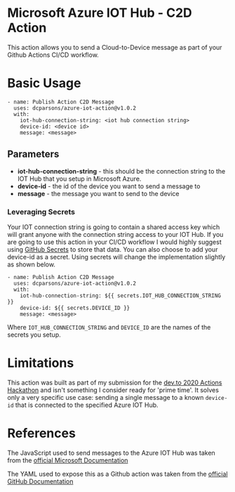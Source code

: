 # Microsoft Azure IOT Hub - C2D Action

This action allows you to send a Cloud-to-Device message as part of your Github Actions CI/CD workflow. 

# Basic Usage

    - name: Publish Action C2D Message
      uses: dcparsons/azure-iot-action@v1.0.2
      with:
        iot-hub-connection-string: <iot hub connection string>
        device-id: <device id>
        message: <message>

## Parameters

 - **iot-hub-connection-string** - this should be the connection string to the IOT Hub that you setup in Microsoft Azure.  
 - **device-id** - the id of the device you want to send a message to
 - **message** - the message you want to send to the device

### Leveraging Secrets
Your IOT connection string is going to contain a shared access key which will grant anyone with the connection string access to your IOT Hub.  If you are going to use this action in your CI/CD workflow I would highly suggest using [GitHub Secrets](https://docs.github.com/en/actions/configuring-and-managing-workflows/creating-and-storing-encrypted-secrets) to store that data.  You can also choose to add your device-id as a secret.  Using secrets will change the implementation slightly as shown below.

    - name: Publish Action C2D Message
      uses: dcparsons/azure-iot-action@v1.0.2
      with:
        iot-hub-connection-string: ${{ secrets.IOT_HUB_CONNECTION_STRING }}
        device-id: ${{ secrets.DEVICE_ID }}
        message: <message>

Where `IOT_HUB_CONNECTION_STRING` and `DEVICE_ID` are the names of the secrets you setup. 

# Limitations
This action was built as part of my submission for the [dev.to 2020 Actions Hackathon](https://dev.to/devteam/announcing-the-github-actions-hackathon-on-dev-3ljn) and isn't something I consider ready for 'prime time'. It solves only a very specific use case: sending a single message to a known `device-id` that is connected to the specified Azure IOT Hub.  


# References

The JavaScript used to send messages to the Azure IOT Hub was taken from the [official Microsoft Documentation](https://docs.microsoft.com/en-us/azure/iot-hub/iot-hub-node-node-c2d)

The YAML used to expose this as a Github action was taken from the [official GitHub Documentation](https://docs.github.com/en/actions/creating-actions/creating-a-javascript-action)

